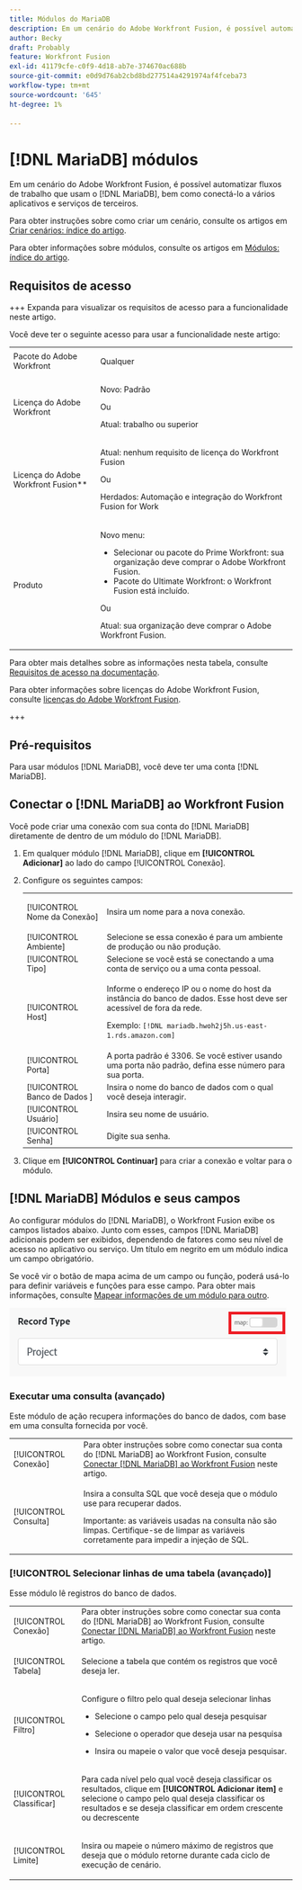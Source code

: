 ```yaml
---
title: Módulos do MariaDB
description: Em um cenário do Adobe Workfront Fusion, é possível automatizar fluxos de trabalho que usam o  [!DNL MariaDB], bem como conectá-lo a vários aplicativos e serviços de terceiros.
author: Becky
draft: Probably
feature: Workfront Fusion
exl-id: 41179cfe-c0f9-4d18-ab7e-374670ac688b
source-git-commit: e0d9d76ab2cbd8bd277514a4291974af4fceba73
workflow-type: tm+mt
source-wordcount: '645'
ht-degree: 1%

---
```


# [!DNL MariaDB] módulos

Em um cenário do Adobe Workfront Fusion, é possível automatizar fluxos de trabalho que usam o [!DNL MariaDB], bem como conectá-lo a vários aplicativos e serviços de terceiros.

Para obter instruções sobre como criar um cenário, consulte os artigos em [Criar cenários: índice do artigo](/help/workfront-fusion/create-scenarios/create-scenarios-toc.md).

Para obter informações sobre módulos, consulte os artigos em [Módulos: índice do artigo](/help/workfront-fusion/references/modules/modules-toc.md).

## Requisitos de acesso

+++ Expanda para visualizar os requisitos de acesso para a funcionalidade neste artigo.

Você deve ter o seguinte acesso para usar a funcionalidade neste artigo:

<table style="table-layout:auto">
 <col> 
 <col> 
 <tbody> 
  <tr> 
   <td role="rowheader">Pacote do Adobe Workfront</td> 
   <td> <p>Qualquer</p> </td> 
  </tr> 
  <tr data-mc-conditions=""> 
   <td role="rowheader">Licença do Adobe Workfront</td> 
   <td> <p>Novo: Padrão</p><p>Ou</p><p>Atual: trabalho ou superior</p> </td> 
  </tr> 
  <tr> 
   <td role="rowheader">Licença do Adobe Workfront Fusion**</td> 
   <td>
   <p>Atual: nenhum requisito de licença do Workfront Fusion</p>
   <p>Ou</p>
   <p>Herdados: Automação e integração do Workfront Fusion for Work </p>
   </td> 
  </tr> 
  <tr> 
   <td role="rowheader">Produto</td> 
   <td>
   <p>Novo menu:</p> <ul><li>Selecionar ou pacote do Prime Workfront: sua organização deve comprar o Adobe Workfront Fusion.</li><li>Pacote do Ultimate Workfront: o Workfront Fusion está incluído.</li></ul>
   <p>Ou</p>
   <p>Atual: sua organização deve comprar o Adobe Workfront Fusion.</p>
   </td> 
  </tr>
 </tbody> 
</table>

Para obter mais detalhes sobre as informações nesta tabela, consulte [Requisitos de acesso na documentação](/help/workfront-fusion/references/licenses-and-roles/access-level-requirements-in-documentation.md).

Para obter informações sobre licenças do Adobe Workfront Fusion, consulte [licenças do Adobe Workfront Fusion](/help/workfront-fusion/set-up-and-manage-workfront-fusion/licensing-operations-overview/license-automation-vs-integration.md).

+++

## Pré-requisitos

Para usar módulos [!DNL MariaDB], você deve ter uma conta [!DNL MariaDB].

## Conectar o [!DNL MariaDB] ao Workfront Fusion

Você pode criar uma conexão com sua conta do [!DNL MariaDB] diretamente de dentro de um módulo do [!DNL MariaDB].

1. Em qualquer módulo [!DNL MariaDB], clique em **[!UICONTROL Adicionar]** ao lado do campo [!UICONTROL Conexão].
1. Configure os seguintes campos:

   <table style="table-layout:auto"> 
    <col> 
    <col> 
    <tbody> 
     <tr> 
      <td role="rowheader"> <p>[!UICONTROL Nome da Conexão]</p> </td> 
      <td> <p>Insira um nome para a nova conexão.</p> </td> 
     </tr> 
        <tr>
        <td role="rowheader">[!UICONTROL Ambiente]</td>
        <td>Selecione se essa conexão é para um ambiente de produção ou não produção.</td>
        </tr>
        <tr>
        <td role="rowheader">[!UICONTROL Tipo]</td>
        <td>Selecione se você está se conectando a uma conta de serviço ou a uma conta pessoal.</td>
        </tr>
     <tr> 
      <td role="rowheader">[!UICONTROL Host]</td> 
      <td> <p>Informe o endereço IP ou o nome do host da instância do banco de dados. Esse host deve ser acessível de fora da rede.</p> <p>Exemplo: <code>[!DNL mariadb.hwoh2j5h.us-east-1.rds.amazon.com]</code></p> </td> 
     </tr> 
     <tr> 
      <td role="rowheader">[!UICONTROL Porta]</td> 
      <td>A porta padrão é 3306. Se você estiver usando uma porta não padrão, defina esse número para sua porta. </td> 
     </tr> 
     <tr> 
      <td role="rowheader">[!UICONTROL Banco de Dados &#x200B;]</td> 
      <td>Insira o nome do banco de dados com o qual você deseja interagir.</td> 
     </tr> 
     <tr> 
      <td role="rowheader">[!UICONTROL Usuário]</td> 
      <td>Insira seu nome de usuário.</td> 
     </tr> 
     <tr> 
      <td role="rowheader">[!UICONTROL Senha]</td> 
      <td>Digite sua senha.</td> 
     </tr> 
    </tbody> 
   </table>

1. Clique em **[!UICONTROL Continuar]** para criar a conexão e voltar para o módulo.

## [!DNL MariaDB] Módulos e seus campos

Ao configurar módulos do [!DNL MariaDB], o Workfront Fusion exibe os campos listados abaixo. Junto com esses, campos [!DNL MariaDB] adicionais podem ser exibidos, dependendo de fatores como seu nível de acesso no aplicativo ou serviço. Um título em negrito em um módulo indica um campo obrigatório.

Se você vir o botão de mapa acima de um campo ou função, poderá usá-lo para definir variáveis e funções para esse campo. Para obter mais informações, consulte [Mapear informações de um módulo para outro](/help/workfront-fusion/create-scenarios/map-data/map-data-from-one-to-another.md).

![Alternância de mapa](/help/workfront-fusion/references/apps-and-modules/assets/map-toggle-350x74.png)

### Executar uma consulta (avançado)

Este módulo de ação recupera informações do banco de dados, com base em uma consulta fornecida por você.

<table style="table-layout:auto"> 
 <col> 
 <col> 
 <tbody> 
  <tr> 
   <td role="rowheader">[!UICONTROL Conexão]</td> 
   <td>Para obter instruções sobre como conectar sua conta do [!DNL MariaDB] ao Workfront Fusion, consulte <a href="#connect-mariadb-to-workfront-fusion" class="MCXref xref">Conectar [!DNL MariaDB] ao Workfront Fusion</a> neste artigo.</td> 
  </tr> 
  <tr> 
   <td role="rowheader">[!UICONTROL Consulta]</td> 
   <td> <p>Insira a consulta SQL que você deseja que o módulo use para recuperar dados.</p> <p>Importante: as variáveis usadas na consulta não são limpas. Certifique-se de limpar as variáveis corretamente para impedir a injeção de SQL.</p> </td> 
  </tr> 
 </tbody> 
</table>

### [!UICONTROL Selecionar linhas de uma tabela (avançado)]

Esse módulo lê registros do banco de dados.

<table style="table-layout:auto"> 
 <col> 
 <col> 
 <tbody> 
  <tr> 
   <td role="rowheader">[!UICONTROL Conexão]</td> 
   <td>Para obter instruções sobre como conectar sua conta do [!DNL MariaDB] ao Workfront Fusion, consulte <a href="#connect-mariadb-to-workfront-fusion" class="MCXref xref">Conectar [!DNL MariaDB] ao Workfront Fusion</a> neste artigo.</td> 
  </tr> 
  <tr> 
   <td role="rowheader">[!UICONTROL Tabela]</td> 
   <td> <p>Selecione a tabela que contém os registros que você deseja ler.</p> </td> 
  </tr> 
  <tr> 
   <td role="rowheader">[!UICONTROL Filtro]</td> 
   <td> <p>Configure o filtro pelo qual deseja selecionar linhas</p> 
    <ul> 
     <li> <p>Selecione o campo pelo qual deseja pesquisar</p> </li> 
     <li> <p>Selecione o operador que deseja usar na pesquisa</p> </li> 
     <li> <p>Insira ou mapeie o valor que você deseja pesquisar.</p> </li> 
    </ul> </td> 
  </tr> 
  <tr> 
   <td role="rowheader">[!UICONTROL Classificar] </td> 
   <td> <p>Para cada nível pelo qual você deseja classificar os resultados, clique em <strong>[!UICONTROL Adicionar item]</strong> e selecione o campo pelo qual deseja classificar os resultados e se deseja classificar em ordem crescente ou decrescente</p> </td> 
  </tr> 
  <tr> 
   <td role="rowheader">[!UICONTROL Limite]</td> 
   <td> <p>Insira ou mapeie o número máximo de registros que deseja que o módulo retorne durante cada ciclo de execução de cenário.</p> </td> 
  </tr> 
 </tbody> 
</table>
